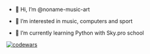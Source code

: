 - 👋 Hi, I’m @noname-music-art

- 👀 I’m interested in music, computers and sport

- 🌱 I’m currently learning Python with Sky.pro school



[![codewars](https://www.codewars.com/users/noname_music_art/badges/micro)](https://www.codewars.com/users/noname_music_art)
